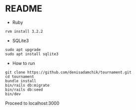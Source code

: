 # README

* Ruby

```
rvm install 3.2.2
```

* SQLite3

```
sudo apt upgrade
sudo apt install sqlite3
```

* How to run

```
git clone https://github.com/denisadamchik/tournament.git
cd tournament
bundle install
bin/rails db:migrate
bin/rails db:seed
bin/dev
```

Proceed to localhost:3000
